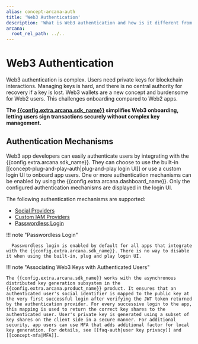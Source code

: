 ```yaml
---
alias: concept-arcana-auth
title: 'Web3 Authentication'
description: 'What is Web3 authentication and how is it different from Web2. Arcana Auth provides decentralized authentication to Web3 app developers.'
arcana:
  root_rel_path: ../..
---
```


# Web3 Authentication

Web3 authentication is complex. Users need private keys for blockchain interactions. Managing keys is hard, and there is no central authority for recovery if a key is lost. Web3 wallets are a new concept and burdensome for Web2 users. This challenges onboarding compared to Web2 apps.

**The [{{config.extra.arcana.sdk_name}}]({{page.meta.arcana.root_rel_path}}/concepts/authsdk.md) simplifies Web3 onboarding, letting users sign transactions securely without complex key management.** 

## Authentication Mechanisms

Web3 app developers can easily authenticate users by integrating with the {{config.extra.arcana.sdk_name}}. They can choose to use the built-in [[concept-plug-and-play-auth|plug-and-play login UI]] or use a custom login UI to onboard app users. One or more authentication mechanisms can be enabled by using the {{config.extra.arcana.dashboard_name}}. Only the configured authentication mechanisms are displayed in the login UI.

The following authentication mechanisms are supported:

* [Social Providers]({{page.meta.arcana.root_rel_path}}/concepts/authtype/socialauth.md)
* [Custom IAM Providers]({{page.meta.arcana.root_rel_path}}/concepts/authtype/customauth.md)
* [Passwordless Login]({{page.meta.arcana.root_rel_path}}/concepts/authtype/pwdless.md)

!!! note "Passwordless Login"

      Passwordless login is enabled by default for all apps that integrate with the {{config.extra.arcana.sdk_name}}. There is no way to disable it when using the built-in, plug and play login UI.

!!! note "Associating Web3 Keys with Authenticated Users"

    The {{config.extra.arcana.sdk_name}} works with the asynchronous distributed key generation subsystem in the {{config.extra.arcana.product_name}} product. It ensures that an authenticated user's social identifier is mapped to the public key at the very first successful login after verifying the JWT token returned by the authentication provider. For every successive login to the app, this mapping is used to return the correct key shares to the authenticated user. User's private key is generated using a subset of key shares on the client side in a secure manner. For additional security, app users can use MFA that adds additional factor for local key generation. For details, see [[faq-auth|user key privacy]] and [[concept-mfa|MFA]].